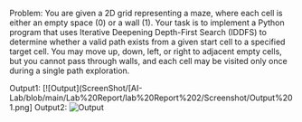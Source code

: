 Problem:
You are given a 2D grid representing a maze, where each cell is either an empty space (0) or a wall (1). Your task is to implement a Python program that uses Iterative Deepening Depth-First Search (IDDFS) to determine whether a valid path exists from a given start cell to a specified target cell. You may move up, down, left, or right to adjacent empty cells, but you cannot pass through walls, and each cell may be visited only once during a single path exploration.


Output1:
[![Output](ScreenShot/[AI-Lab/blob/main/Lab%20Report/lab%20Report%202/Screenshot/Output%201.png]
Output2:
![Output]([ScreenShot/Output%2.png](https://github.com/Mahfuz64/AI-Lab/blob/main/Lab%20Report/lab%20Report%202/Screenshot/Output%202.png))
